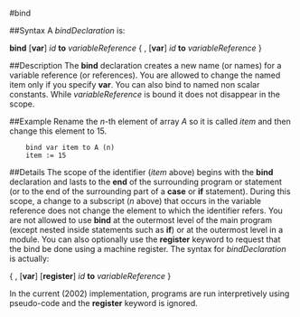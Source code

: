 
#bind

##Syntax
A _bindDeclaration_ is:

**bind** [**var**] _id_ **to** _variableReference_ 
{ , [**var**] _id_ **to** _variableReference_ }




##Description
The **bind** declaration creates a new name (or names) for a variable reference (or references). You are allowed to change the named item only if you specify **var**. You can also bind to named non scalar constants.
While _variableReference_ is bound it does not disappear in the scope.



##Example
Rename the _n_-th element of array _A_ so it is called _item_ and then change this element to 15.


        bind var item to A (n)
        item := 15
##Details
The scope of the identifier (_item_ above) begins with the **bind** declaration and lasts to the **end** of the surrounding program or statement (or to the end of the surrounding part of a **case** or **if** statement). During this scope, a change to a subscript (_n_ above) that occurs in the variable reference does not change the element to which the identifier refers.
You are not allowed to use **bind** at the outermost level of the main program (except nested inside statements such as **if**) or at the outermost level in a module.
You can also optionally use the **register** keyword to request that the bind be done using a machine register. The syntax for _bindDeclaration_ is actually:



{ , [**var**] [**register**] _id_ **to** _variableReference_ }

In the current (2002) implementation, programs are run interpretively using pseudo-code and the **register** keyword is ignored.


